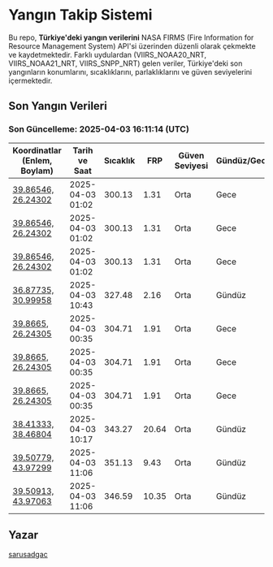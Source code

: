 # Yangın Takip Sistemi

Bu repo, **Türkiye'deki yangın verilerini** NASA FIRMS (Fire Information for Resource Management System) API'si üzerinden düzenli olarak çekmekte ve kaydetmektedir. Farklı uydulardan (VIIRS_NOAA20_NRT, VIIRS_NOAA21_NRT, VIIRS_SNPP_NRT) gelen veriler, Türkiye'deki son yangınların konumlarını, sıcaklıklarını, parlaklıklarını ve güven seviyelerini içermektedir.

## Son Yangın Verileri
### Son Güncelleme: 2025-04-03 16:11:14 (UTC)

| Koordinatlar (Enlem, Boylam) | Tarih ve Saat | Sıcaklık | FRP | Güven Seviyesi | Gündüz/Gece |
|-----------------------------|----------------|----------|-----|----------------|-------------|
| [39.86546, 26.24302](https://www.google.com/maps?q=39.86546,26.24302) | 2025-04-03 01:02 | 300.13 | 1.31 | Orta | Gece |
| [39.86546, 26.24302](https://www.google.com/maps?q=39.86546,26.24302) | 2025-04-03 01:02 | 300.13 | 1.31 | Orta | Gece |
| [39.86546, 26.24302](https://www.google.com/maps?q=39.86546,26.24302) | 2025-04-03 01:02 | 300.13 | 1.31 | Orta | Gece |
| [36.87735, 30.99958](https://www.google.com/maps?q=36.87735,30.99958) | 2025-04-03 10:43 | 327.48 | 2.16 | Orta | Gündüz |
| [39.8665, 26.24305](https://www.google.com/maps?q=39.8665,26.24305) | 2025-04-03 00:35 | 304.71 | 1.91 | Orta | Gece |
| [39.8665, 26.24305](https://www.google.com/maps?q=39.8665,26.24305) | 2025-04-03 00:35 | 304.71 | 1.91 | Orta | Gece |
| [39.8665, 26.24305](https://www.google.com/maps?q=39.8665,26.24305) | 2025-04-03 00:35 | 304.71 | 1.91 | Orta | Gece |
| [38.41333, 38.46804](https://www.google.com/maps?q=38.41333,38.46804) | 2025-04-03 10:17 | 343.27 | 20.64 | Orta | Gündüz |
| [39.50779, 43.97299](https://www.google.com/maps?q=39.50779,43.97299) | 2025-04-03 11:06 | 351.13 | 9.43 | Orta | Gündüz |
| [39.50913, 43.97063](https://www.google.com/maps?q=39.50913,43.97063) | 2025-04-03 11:06 | 346.59 | 10.35 | Orta | Gündüz |

## Yazar

[sarusadgac](https://x.com/sarusadgac)
